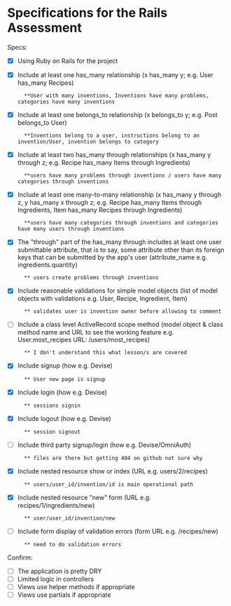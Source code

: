 # Specifications for the Rails Assessment

Specs:
- [x] Using Ruby on Rails for the project
- [X] Include at least one has_many relationship (x has_many y; e.g. User has_many Recipes) 

        **User with many inventions, Inventions have many problems, categories have many inventions 
- [X] Include at least one belongs_to relationship (x belongs_to y; e.g. Post belongs_to User)

        **Inventions belong to a user, instructions belong to an invention/User, invention belongs to category 
- [X] Include at least two has_many through relationships (x has_many y through z; e.g. Recipe has_many Items through Ingredients)

        **users have many problems through inventions / users have many categories through inventions 
- [X] Include at least one many-to-many relationship (x has_many y through z, y has_many x through z;
         e.g. Recipe has_many Items through Ingredients, Item has_many Recipes through Ingredients)

        **users have many categories through inventions and categories have many users through inventions 
- [X] The "through" part of the has_many through includes at least one user submittable attribute, 
        that is to say, some attribute other than its foreign keys that can be submitted by the app's user
        (attribute_name e.g. ingredients.quantity)

        ** users create problems through inventions
- [X] Include reasonable validations for simple model objects (list of model objects with validations 
        e.g. User, Recipe, Ingredient, Item)

        ** validates user is invention owner before allowing to comment
- [ ] Include a class level ActiveRecord scope method (model object & class method name and URL to see 
        the working feature e.g. User.most_recipes URL: /users/most_recipes)

        ** I don't understand this what lesson/s are covered        
- [X] Include signup (how e.g. Devise)

        ** User new page is signup 
- [X] Include login (how e.g. Devise)

        ** sessions signin
- [X] Include logout (how e.g. Devise)

        ** session signout
- [ ] Include third party signup/login (how e.g. Devise/OmniAuth)

        ** files are there but getting 404 on github not sure why
- [X] Include nested resource show or index (URL e.g. users/2/recipes)

        ** users/user_id/invention/id is main operational path
- [X] Include nested resource "new" form (URL e.g. recipes/1/ingredients/new)

        ** user/user_id/invention/new
- [ ] Include form display of validation errors (form URL e.g. /recipes/new)

        ** need to do validation errors 

Confirm:
- [ ] The application is pretty DRY
- [ ] Limited logic in controllers
- [ ] Views use helper methods if appropriate
- [ ] Views use partials if appropriate
